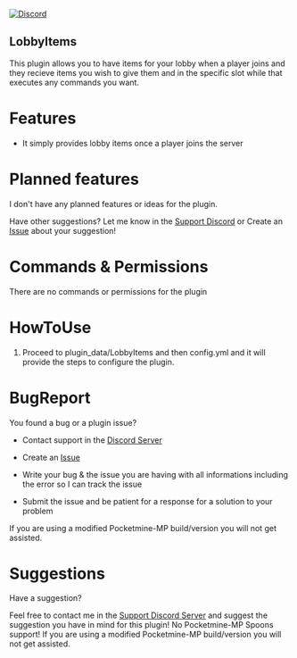 [![Discord](https://img.shields.io/discord/837701868649709568.svg?label=&logo=discord&logoColor=ffffff&color=7389D8&labelColor=6A7EC2)](https://discord.gg/jWFB56RqUN) 

## LobbyItems
This plugin allows you to have items for your lobby when a player joins and they recieve items you wish to give them and in the specific slot while that executes any commands you want.


# Features 


- It simply provides lobby items once a player joins the server 


# Planned features

I don't have any planned features or ideas for the plugin.

Have other suggestions? Let me know in the [Support Discord](https://discord.gg/jWFB56RqUN) or Create an [Issue](https://github.com/Vecnavium/LobbyItems/issues/new) about your suggestion!

# Commands & Permissions 

There are no commands or permissions for the plugin

# HowToUse

1. Proceed to plugin_data/LobbyItems and then config.yml and it will provide the steps to configure the plugin.

# BugReport

You found a bug or a plugin issue?

- Contact support in the [Discord Server](https://discord.gg/jWFB56RqUN)

- Create an [Issue](https://github.com/Vecnavium/LobbyItems/issues/new)

- Write your bug & the issue you are having with all informations including the error so I can track the issue

- Submit the issue and be patient for a response for a solution to your problem

If you are using a modified Pocketmine-MP build/version you will not get assisted.

# Suggestions

Have a suggestion?

Feel free to contact me in the [Support Discord Server](https://discord.gg/jWFB56RqUN) and suggest the suggestion you have in mind for this plugin!
No Pocketmine-MP Spoons support! If you are using a modified Pocketmine-MP build/version you will not get assisted.
